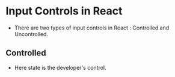 # Input Controls in React

- There are two types of input controls in React : Controlled and Uncontrolled.
## Controlled
- Here state is the developer's control.

